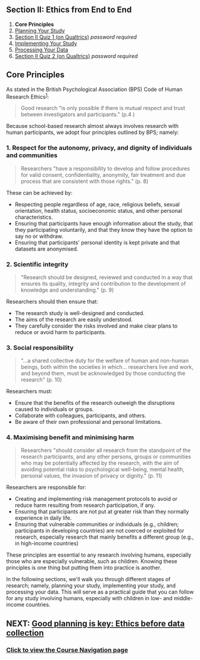 ## Section II: Ethics from End to End

1. **Core Principles**
2. [Planning Your Study](endto-before.md)
3. [Section II Quiz 1 (on Qualtrics)](https://oxfordeducation.eu.qualtrics.com/jfe/form/SV_9KzfIiQ1JzPVF30) *password required*
4. [Implementing Your Study](endto-during.md)
5. [Processing Your Data](endto-after.md)
6. [Section II Quiz 2 (on Qualtrics)](https://oxfordeducation.eu.qualtrics.com/jfe/form/SV_2i6gHopTXrVjlsO) *password required*

## Core Principles

As stated in the British Psychological Association (BPS) Code of Human Research Ethics<sup>[1](https://www.bps.org.uk/sites/bps.org.uk/files/Policy/Policy%20-%20Files/BPS%20Code%20of%20Human%20Research%20Ethics.pdf)</sup>:

> Good research "is only possible if there is mutual respect and trust between investigators and participants." (p.4 )

Because school-based research almost always involves research with human participants, we adopt four principles outlined by BPS; namely:

### **1. Respect for the autonomy, privacy, and dignity of individuals and communities**

> Researchers "have a responsibility to develop and follow procedures for valid consent, confidentiality, anonymity, fair treatment and due process that are consistent with those rights." (p. 8)

These can be achieved by:
- Respecting people regardless of age, race, religious beliefs, sexual orientation, health status, socioeconomic status, and other personal characteristics.
- Ensuring that participants have enough information about the study, that they participating voluntarily, and that they know they have the option to say no or withdraw.
- Ensuring that participants' personal identity is kept private and that datasets are anonymised.

### **2. Scientific integrity**

> "Research should be designed, reviewed and conducted in a way that ensures its quality, integrity and contribution to the development of knowledge and understanding." (p. 9)

Researchers should then ensure that:
- The research study is well-designed and conducted.
- The aims of the research are easily understood.
- They carefully consider the risks involved and make clear plans to reduce or avoid harm to participants. 

### **3. Social responsibility**

> "...a shared collective duty for the welfare of human and non-human beings, both within the societies in which... researchers live and work, and beyond them, must be acknowledged by those conducting the research" (p. 10)

Researchers must:
- Ensure that the benefits of the research outweigh the disruptions caused to individuals or groups.
- Collaborate with colleagues, participants, and others.
- Be aware of their own professional and personal limitations.

### **4. Maximising benefit and minimising harm**

> Researchers "should consider all research from the standpoint of the research participants, and any other persons, groups or communities who may be potentially affected by the research, with the aim of avoiding potential risks to psychological well-being, mental health, personal values, the invasion of privacy or dignity." (p. 11)

Researchers are responsible for:
- Creating and implementing risk management protocols to avoid or reduce harm resulting from research participation, if any.
- Ensuring that participants are not put at greater risk than they normally experience in daily life.
- Ensuring that vulnerable communities or individuals (e.g., children; participants in developing countries) are not coerced or exploited for research, especially research that mainly benefits a different group (e.g., in high-income countries)

These principles are essential to any research involving humans, especially those who are especially vulnerable, such as children. Knowing these principles is one thing but putting them into practice is another. 


In the following sections, we'll walk you through different stages of research; namely, planning your study, implementing your study, and processing your data. This will serve as a practical guide that you can follow for any study involving humans, especially with children in low- and middle-income countries.

## NEXT: [Good planning is key: Ethics before data collection](endto-before.md)
### [Click to view the Course Navigation page](toc.md)
